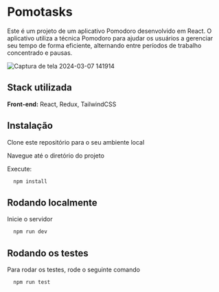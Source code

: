 
# Pomotasks

Este é um projeto de um aplicativo Pomodoro desenvolvido em React. O aplicativo utiliza a técnica Pomodoro para ajudar os usuários a gerenciar seu tempo de forma eficiente, alternando entre períodos de trabalho concentrado e pausas.



![Captura de tela 2024-03-07 141914](https://github.com/bduarte10/pomodoro-timer/assets/76459023/357fcf23-6561-4620-8303-b5e7082f8eea)



## Stack utilizada

**Front-end:** React, Redux, TailwindCSS



## Instalação

Clone este repositório para o seu ambiente local

Navegue até o diretório do projeto

Execute:

```bash
  npm install 
```

    
## Rodando localmente

Inicie o servidor

```bash
  npm run dev
```


## Rodando os testes

Para rodar os testes, rode o seguinte comando

```bash
  npm run test
```

